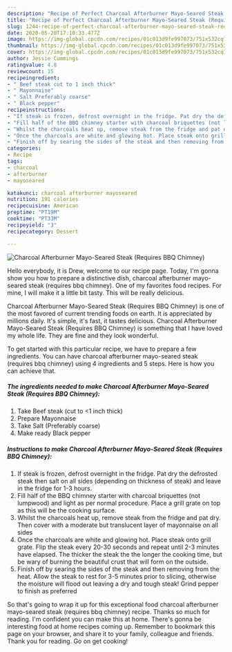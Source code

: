 ```yaml
---
description: "Recipe of Perfect Charcoal Afterburner Mayo-Seared Steak (Requires BBQ Chimney)"
title: "Recipe of Perfect Charcoal Afterburner Mayo-Seared Steak (Requires BBQ Chimney)"
slug: 1244-recipe-of-perfect-charcoal-afterburner-mayo-seared-steak-requires-bbq-chimney
date: 2020-05-20T17:10:33.477Z
image: https://img-global.cpcdn.com/recipes/01c013d9fe997073/751x532cq70/charcoal-afterburner-mayo-seared-steak-requires-bbq-chimney-recipe-main-photo.jpg
thumbnail: https://img-global.cpcdn.com/recipes/01c013d9fe997073/751x532cq70/charcoal-afterburner-mayo-seared-steak-requires-bbq-chimney-recipe-main-photo.jpg
cover: https://img-global.cpcdn.com/recipes/01c013d9fe997073/751x532cq70/charcoal-afterburner-mayo-seared-steak-requires-bbq-chimney-recipe-main-photo.jpg
author: Jessie Cummings
ratingvalue: 4.8
reviewcount: 15
recipeingredient:
- " Beef steak cut to 1 inch thick"
- " Mayonnaise"
- " Salt Preferably coarse"
- " Black pepper"
recipeinstructions:
- "If steak is frozen, defrost overnight in the fridge. Pat dry the defrosted steak then salt on all sides (depending on thickness of steak) and leave in the fridge for 1-3 hours."
- "Fill half of the BBQ chimney starter with charcoal briquettes (not lumpwood) and light as per normal procedure. Place a grill grate on top as this will be the cooking surface."
- "Whilst the charcoals heat up, remove steak from the fridge and pat dry. Then cover with a moderate but translucent layer of mayonnaise on all sides"
- "Once the charcoals are white and glowing hot. Place steak onto grill grate. Flip the steak every 20-30 seconds and repeat until 2-3 minutes have elapsed. The thicker the steak the the longer the cooking time, but be wary of burning the beautiful crust that will form on the outside."
- "Finish off by searing the sides of the steak and then removing from the heat. Allow the steak to rest for 3-5 minutes prior to slicing, otherwise the moisture will flood out leaving a dry and tough steak! Grind pepper to finish as preferred"
categories:
- Recipe
tags:
- charcoal
- afterburner
- mayoseared

katakunci: charcoal afterburner mayoseared 
nutrition: 191 calories
recipecuisine: American
preptime: "PT19M"
cooktime: "PT33M"
recipeyield: "3"
recipecategory: Dessert

---
```



![Charcoal Afterburner Mayo-Seared Steak (Requires BBQ Chimney)](https://img-global.cpcdn.com/recipes/01c013d9fe997073/751x532cq70/charcoal-afterburner-mayo-seared-steak-requires-bbq-chimney-recipe-main-photo.jpg)

Hello everybody, it is Drew, welcome to our recipe page. Today, I'm gonna show you how to prepare a distinctive dish, charcoal afterburner mayo-seared steak (requires bbq chimney). One of my favorites food recipes. For mine, I will make it a little bit tasty. This will be really delicious.



Charcoal Afterburner Mayo-Seared Steak (Requires BBQ Chimney) is one of the most favored of current trending foods on earth. It is appreciated by millions daily. It's simple, it's fast, it tastes delicious. Charcoal Afterburner Mayo-Seared Steak (Requires BBQ Chimney) is something that I have loved my whole life. They are fine and they look wonderful.


To get started with this particular recipe, we have to prepare a few ingredients. You can have charcoal afterburner mayo-seared steak (requires bbq chimney) using 4 ingredients and 5 steps. Here is how you can achieve that.

<!--inarticleads1-->

##### The ingredients needed to make Charcoal Afterburner Mayo-Seared Steak (Requires BBQ Chimney):

1. Take  Beef steak (cut to &lt;1 inch thick)
1. Prepare  Mayonnaise
1. Take  Salt (Preferably coarse)
1. Make ready  Black pepper




<!--inarticleads2-->

##### Instructions to make Charcoal Afterburner Mayo-Seared Steak (Requires BBQ Chimney):

1. If steak is frozen, defrost overnight in the fridge. Pat dry the defrosted steak then salt on all sides (depending on thickness of steak) and leave in the fridge for 1-3 hours.
1. Fill half of the BBQ chimney starter with charcoal briquettes (not lumpwood) and light as per normal procedure. Place a grill grate on top as this will be the cooking surface.
1. Whilst the charcoals heat up, remove steak from the fridge and pat dry. Then cover with a moderate but translucent layer of mayonnaise on all sides
1. Once the charcoals are white and glowing hot. Place steak onto grill grate. Flip the steak every 20-30 seconds and repeat until 2-3 minutes have elapsed. The thicker the steak the the longer the cooking time, but be wary of burning the beautiful crust that will form on the outside.
1. Finish off by searing the sides of the steak and then removing from the heat. Allow the steak to rest for 3-5 minutes prior to slicing, otherwise the moisture will flood out leaving a dry and tough steak! Grind pepper to finish as preferred




So that's going to wrap it up for this exceptional food charcoal afterburner mayo-seared steak (requires bbq chimney) recipe. Thanks so much for reading. I'm confident you can make this at home. There's gonna be interesting food at home recipes coming up. Remember to bookmark this page on your browser, and share it to your family, colleague and friends. Thank you for reading. Go on get cooking!
